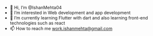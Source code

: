 - 👋 Hi, I’m @IshanMehta04
- 👀 I’m interested in Web development and app development
- 🌱 I’m currently learning Flutter with dart and also learning front-end technologies such as react
- 📫 How to reach me work.ishanmehta@gmail.com

<!---
IshanMehta04/IshanMehta04 is a ✨ special ✨ repository because its `README.md` (this file) appears on your GitHub profile.
You can click the Preview link to take a look at your changes.
--->
